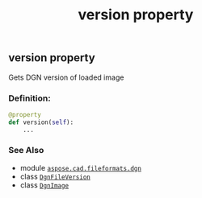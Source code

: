 ﻿---
title: version property
second_title: Aspose.CAD for Python via .NET API References
description: 
type: docs
weight: 290
url: /python-net/aspose.cad.fileformats.dgn/dgnimage/version/
is_root: false
---

## version property


Gets DGN version of loaded image
### Definition:
```python
@property
def version(self):
    ...
```

### See Also
* module [`aspose.cad.fileformats.dgn`](../../)
* class [`DgnFileVersion`](/cad/python-net/aspose.cad.fileformats.dgn/dgnfileversion)
* class [`DgnImage`](/cad/python-net/aspose.cad.fileformats.dgn/dgnimage)
